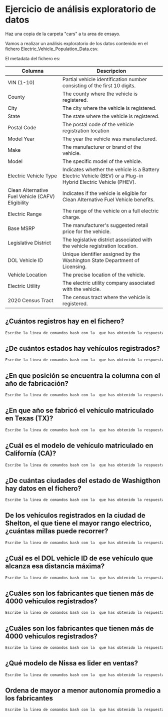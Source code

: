 

# Ejercicio de análisis exploratorio de datos

Haz una copia de la carpeta "cars" a tu area de ensayo.

Vamos a realizar un análisis exploratorio de los datos contenido en el fichero Electric_Vehicle_Population_Data.csv.

El metadata del fichero es:

|Columna | Descripcion|
|----------|-----------|
|VIN (1-10)| Partial vehicle identification number consisting of the first 10 digits.|
|County| The county where the vehicle is registered.|
|City| The city where the vehicle is registered.|
|State| The state where the vehicle is registered.|
|Postal Code| The postal code of the vehicle registration location|
|Model Year| The year the vehicle was manufactured.|
|Make| The manufacturer or brand of the vehicle.|
|Model| The specific model of the vehicle.|
|Electric Vehicle Type| Indicates whether the vehicle is a Battery Electric Vehicle (BEV) or a Plug-in Hybrid Electric Vehicle (PHEV).|
|Clean Alternative Fuel Vehicle (CAFV) Eligibility| Indicates if the vehicle is eligible for Clean Alternative Fuel Vehicle benefits.|
|Electric Range| The range of the vehicle on a full electric charge.|
|Base MSRP| The manufacturer's suggested retail price for the vehicle.|
|Legislative District| The legislative district associated with the vehicle registration location.|
|DOL Vehicle ID| Unique identifier assigned by the Washington State Department of Licensing.|
|Vehicle Location| The precise location of the vehicle.|
|Electric Utility| The electric utility company associated with the vehicle.|
|2020 Census Tract| The census tract where the vehicle is registered.|

## ¿Cuántos registros hay en el fichero?

```bash
Escribe la linea de comandos bash con la  que has obtenido la respuesta
```

## ¿De cuántos estados hay vehículos registrados?

```bash
Escribe la linea de comandos bash con la  que has obtenido la respuesta
```
## ¿En que posición se encuentra la columna con el año de fabricación?

```bash
Escribe la linea de comandos bash con la  que has obtenido la respuesta
```
## ¿En que año se fabricó el vehículo matriculado en Texas (TX)?

```bash
Escribe la linea de comandos bash con la  que has obtenido la respuesta
```
## ¿Cuál es el modelo de vehículo matriculado en Californía (CA)?

```bash
Escribe la linea de comandos bash con la  que has obtenido la respuesta
```
## ¿De cuántas ciudades del estado de Washigthon hay datos en el fichero?

```bash
Escribe la linea de comandos bash con la  que has obtenido la respuesta
```
## De los vehículos registrados en la ciudad de Shelton, el que tiene el mayor rango electrico, ¿cuántas millas puede recorrer?

```bash
Escribe la linea de comandos bash con la  que has obtenido la respuesta
```
## ¿Cuál es el DOL vehicle ID de ese vehículo que alcanza esa distancia máxima?

```bash
Escribe la linea de comandos bash con la  que has obtenido la respuesta
```
## ¿Cuáles son los fabricantes que tienen más de 4000 vehiculos registrados?

```bash
Escribe la linea de comandos bash con la  que has obtenido la respuesta
```

## ¿Cuáles son los fabricantes que tienen más de 4000 vehiculos registrados?

```bash
Escribe la linea de comandos bash con la  que has obtenido la respuesta
```

## ¿Qué modelo de Nissa es lider en ventas?

```bash
Escribe la linea de comandos bash con la  que has obtenido la respuesta
```

## Ordena de mayor a menor autonomía promedio a los fabricantes

```bash
Escribe la linea de comandos bash con la  que has obtenido la respuesta
```